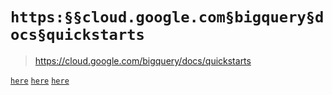 # `https:§§cloud.google.com§bigquery§docs§quickstarts`

> <https://cloud.google.com/bigquery/docs/quickstarts>

[`here`](../https:§§cloud.google.com§bigquery§docs§quickstarts§quickstart-web-ui/readme.md)
[`here`](../https:§§cloud.google.com§bigquery§docs§quickstarts§quickstart-command-line/readme.md)
[`here`](../https:§§cloud.google.com§bigquery§docs§quickstarts§quickstart-client-libraries/readme.md)

